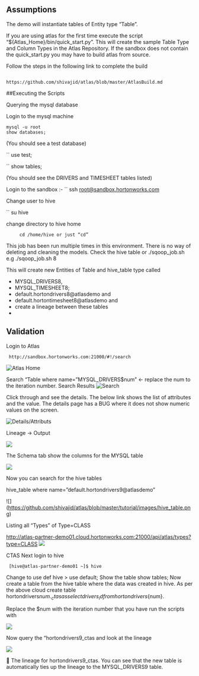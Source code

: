 ## Assumptions

The demo will instantiate tables of Entity type “Table”. 

If you are using atlas for the first time execute the script “${Atlas_Home}/bin/quick_start.py”. This will create the sample Table Type and Column Types in the Atlas Repository.
 If the sandbox does not contain the quick_start.py you may have to build atlas from source.

Follow the steps in the following link to complete the build

                  https://github.com/shivajid/atlas/blob/master/AtlasBuild.md



##Executing the Scripts

Querying the mysql database

Login to the mysql machine

    mysql -u root
    show databases; 

(You should see a test database)
	
`` use test;

`` show tables; 

(You should see the DRIVERS and TIMESHEET tables listed)



Login to the sandbox :-
`` ssh  root@sandbox.hortonworks.com

Change user to hive

`` su hive

change directory to hive home
         
         cd /home/hive or just “cd”

This job has been run multiple times in this environment. There is no way of deleting and cleaning the models. Check the hive table or
./sqoop_job.sh <iteration number>
e.g ./sqoop_job.sh 8

This will create new Entities of Table and hive_table type called 
* MYSQL_DRIVERS8, 
* MYSQL_TIMESHEET8; 
* default.hortondrivers8@atlasdemo and 
* default.hortontimesheet8@atlasdemo
and 
* create a lineage between these tables
* 

## Validation 

Login to Atlas
	
     http://sandbox.hortonworks.com:21000/#!/search
![Atlas Home](https://github.com/shivajid/atlas/blob/master/tutorial/images/AtlasHome.png)

Search 
“Table where name=”MYSQL_DRIVERS$num” ← replace the num to the iteration number.
Search Results
![Search](https://github.com/shivajid/atlas/blob/master/tutorial/images/Screen%20Shot%202015-07-09%20at%208.59.16%20AM.png)


Click through and see the details. The below link shows the list of attributes and the value. The details page has a BUG where it does not show numeric values on the screen.


![Details/Attributs](https://github.com/shivajid/atlas/blob/master/tutorial/images/Screen%20Shot%202015-07-09%20at%209.15.12%20AM.png)

Lineage -> Output


![](https://github.com/shivajid/atlas/blob/master/tutorial/images/lineage.png)



The Schema tab show the columns for the MYSQL table




![](https://github.com/shivajid/atlas/blob/master/tutorial/images/schema.png)


Now you can search for the hive tables

hive_table where name=”default.hortondrivers9@atlasdemo”

![] (https://github.com/shivajid/atlas/blob/master/tutorial/images/hive_table.png)

Listing all “Types” of Type=CLASS

http://atlas-partner-demo01.cloud.hortonworks.com:21000/api/atlas/types?type=CLASS
![](https://github.com/shivajid/atlas/blob/master/tutorial/images/Screen%20Shot%202015-07-13%20at%2011.13.57%20PM.png)

CTAS
Next login to hive

     [hive@atlas-partner-demo01 ~]$ hive
Change to use def
     hive > use default;
Show the table
     show tables;
Now create a table from the hive table where the data was created in hive. As per the above cloud
     create table hortondrivers$num._ctas as select drivers_id from hortondrivers${num}.

Replace the $num with the iteration number that you have run the scripts with

![](https://github.com/shivajid/atlas/blob/master/tutorial/images/Screen%20Shot%202015-07-09%20at%209.23.55%20AM.png)


Now query the “hortondrivers9_ctas and look at the lineage

![](https://github.com/shivajid/atlas/blob/master/tutorial/images/hive_table.png)


The lineage for hortondrivers9_ctas. You can see that the new table is automatically ties up the lineage to the MYSQL_DRIVERS9 table.







